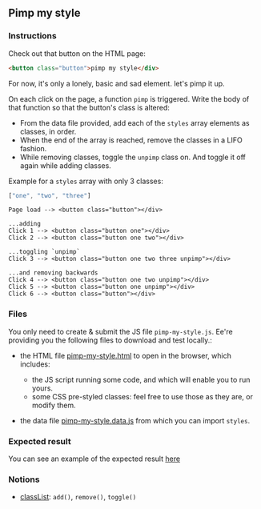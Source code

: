 ## Pimp my style

### Instructions

Check out that button on the HTML page:

```html
<button class="button">pimp my style</div>
```

For now, it's only a lonely, basic and sad element. let's pimp it up.

On each click on the page, a function `pimp` is triggered.
Write the body of that function so that the button's class is altered:

- From the data file provided, add each of the `styles` array elements as classes, in order.
- When the end of the array is reached, remove the classes in a LIFO fashion.
- While removing classes, toggle the `unpimp` class on. And toggle it off again while adding classes.


Example for a `styles` array with only 3 classes:
```js
["one", "two", "three"]
```

```
Page load --> <button class="button"></div>

...adding
Click 1 --> <button class="button one"></div>
Click 2 --> <button class="button one two"></div>

...toggling `unpimp`
Click 3 --> <button class="button one two three unpimp"></div>

...and removing backwards
Click 4 --> <button class="button one two unpimp"></div>
Click 5 --> <button class="button one unpimp"></div>
Click 6 --> <button class="button"></div>
```

### Files

You only need to create & submit the JS file `pimp-my-style.js`. Ee're providing you the following files to download and test locally.:

- the HTML file [pimp-my-style.html](./pimp-my-style.html) to open in the browser, which includes:

  - the JS script running some code, and which will enable you to run yours.
  - some CSS pre-styled classes: feel free to use those as they are, or modify them.
- the data file [pimp-my-style.data.js](./pimp-my-style.data.js) from which you can import `styles`.

### Expected result

You can see an example of the expected result [here](https://youtu.be/VIRf3TBDTN4)

### Notions

- [classList](https://developer.mozilla.org/en-US/docs/Web/API/Element/classList): `add()`, `remove()`, `toggle()`
